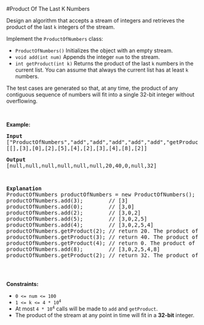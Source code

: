 #Product Of The Last K Numbers
<p>Design an algorithm that accepts a stream of integers and retrieves the product of the last <code>k</code> integers of the stream.</p>
<p>Implement the <code>ProductOfNumbers</code> class:</p>
<ul>
<li><code>ProductOfNumbers()</code> Initializes the object with an empty stream.</li>
<li><code>void add(int num)</code> Appends the integer <code>num</code> to the stream.</li>
<li><code>int getProduct(int k)</code> Returns the product of the last <code>k</code> numbers in the current list. You can assume that always the current list has at least <code>k</code> numbers.</li>
</ul>
<p>The test cases are generated so that, at any time, the product of any contiguous sequence of numbers will fit into a single 32-bit integer without overflowing.</p>
<p> </p>
<p><strong class="example">Example:</strong></p>
<pre><strong>Input</strong>
["ProductOfNumbers","add","add","add","add","add","getProduct","getProduct","getProduct","add","getProduct"]
[[],[3],[0],[2],[5],[4],[2],[3],[4],[8],[2]]
<p><strong>Output</strong>
[null,null,null,null,null,null,20,40,0,null,32]</p>
<p><strong>Explanation</strong>
ProductOfNumbers productOfNumbers = new ProductOfNumbers();
productOfNumbers.add(3);        // [3]
productOfNumbers.add(0);        // [3,0]
productOfNumbers.add(2);        // [3,0,2]
productOfNumbers.add(5);        // [3,0,2,5]
productOfNumbers.add(4);        // [3,0,2,5,4]
productOfNumbers.getProduct(2); // return 20. The product of the last 2 numbers is 5 * 4 = 20
productOfNumbers.getProduct(3); // return 40. The product of the last 3 numbers is 2 * 5 * 4 = 40
productOfNumbers.getProduct(4); // return 0. The product of the last 4 numbers is 0 * 2 * 5 * 4 = 0
productOfNumbers.add(8);        // [3,0,2,5,4,8]
productOfNumbers.getProduct(2); // return 32. The product of the last 2 numbers is 4 * 8 = 32 
</pre></p>
<p> </p>
<p><strong>Constraints:</strong></p>
<ul>
<li><code>0 &lt;= num &lt;= 100</code></li>
<li><code>1 &lt;= k &lt;= 4 * 10<sup>4</sup></code></li>
<li>At most <code>4 * 10<sup>4</sup></code> calls will be made to <code>add</code> and <code>getProduct</code>.</li>
<li>The product of the stream at any point in time will fit in a <strong>32-bit</strong> integer.</li>
</ul>
